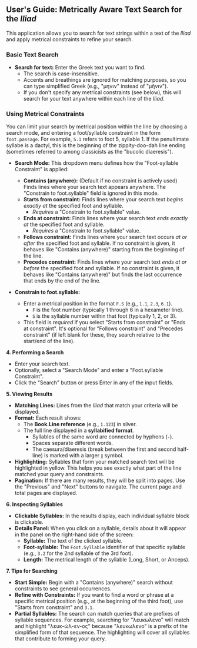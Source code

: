 ## User's Guide: Metrically Aware Text Search for the *Iliad*

This application allows you to search for text strings within a text of the *Iliad* and apply metrical constraints to refine your search.

### Basic Text Search

*   **Search for text:** Enter the Greek text you want to find.
    *   The search is case-insensitive.
    *   Accents and breathings are ignored for matching purposes, so you can type simplified Greek (e.g., "μηνιν" instead of "μῆνιν").
    *   If you don't specify any metrical constraints (see below), this will search for your text anywhere within each line of the *Iliad*.

### Using Metrical Constraints

You can limit your search by metrical position within the line by choosing a search mode, and entering a foot/syllable constraint in the form `foot.passage`. For example, `5.1` refers to foot 5, syllable 1. If the penultimate syllabe is a dactyl, this is the beginning of the zippity-doo-dah line ending (sometimes referred to among classicists as the "bucolic diaeresis").

*   **Search Mode:** This dropdown menu defines how the "Foot-syllable Constraint" is applied:
    *   **Contains (anywhere):** (Default if no constraint is actively used) Finds lines where your search text appears anywhere. The "Constrain to foot.syllable" field is ignored in this mode.
    *   **Starts from constraint:** Finds lines where your search text *begins exactly at* the specified foot and syllable.
        *   *Requires* a "Constrain to foot.syllable" value.
    *   **Ends at constraint:** Finds lines where your search text *ends exactly at* the specified foot and syllable.
        *   *Requires* a "Constrain to foot.syllable" value.
    *   **Follows constraint:** Finds lines where your search text occurs *at or after* the specified foot and syllable. If no constraint is given, it behaves like "Contains (anywhere)" starting from the beginning of the line.
    *   **Precedes constraint:** Finds lines where your search text *ends at or before* the specified foot and syllable. If no constraint is given, it behaves like "Contains (anywhere)" but finds the last occurrence that ends by the end of the line.

*   **Constrain to foot.syllable:**
    *   Enter a metrical position in the format `F.S` (e.g., `1.1`, `2.3`, `6.1`).
        *   `F` is the foot number (typically 1 through 6 in a hexameter line).
        *   `S` is the syllable number within that foot (typically 1, 2, or 3).
    *   This field is *required* if you select "Starts from constraint" or "Ends at constraint". It's optional for "Follows constraint" and "Precedes constraint" (if left blank for these, they search relative to the start/end of the line).

**4. Performing a Search**

*   Enter your search text.
*   Optionally, select a "Search Mode" and enter a "Foot.syllable Constraint".
*   Click the "Search" button or press Enter in any of the input fields.

**5. Viewing Results**

*   **Matching Lines:** Lines from the *Iliad* that match your criteria will be displayed.
*   **Format:** Each result shows:
    *   The **Book.Line reference** (e.g., `1.123`) in silver.
    *   The full line displayed in a **syllabified format**.
        *   Syllables of the same word are connected by hyphens (`-`).
        *   Spaces separate different words.
        *   The caesura/diaeresis (break between the first and second half-line) is marked with a larger `∥` symbol.
*   **Highlighting:** Syllables that form your matched search text will be highlighted in yellow. This helps you see exactly what part of the line matched your query and constraints.
*   **Pagination:** If there are many results, they will be split into pages. Use the "Previous" and "Next" buttons to navigate. The current page and total pages are displayed.

**6. Inspecting Syllables**

*   **Clickable Syllables:** In the results display, each individual syllable block is clickable.
*   **Details Panel:** When you click on a syllable, details about it will appear in the panel on the right-hand side of the screen:
    *   **Syllable:** The text of the clicked syllable.
    *   **Foot-syllable:** The `Foot.Syllable` identifier of that specific syllable (e.g., `3.2` for the 2nd syllable of the 3rd foot).
    *   **Length:** The metrical length of the syllable (Long, Short, or Anceps).

**7. Tips for Searching**

*   **Start Simple:** Begin with a "Contains (anywhere)" search without constraints to see general occurrences.
*   **Refine with Constraints:** If you want to find a word or phrase at a specific metrical position (e.g., at the beginning of the third foot), use "Starts from constraint" and `3.1`.
*   **Partial Syllables:** The search can match queries that are prefixes of syllable sequences. For example, searching for "λευκωλενο" will match and highlight "λευκ-ώλ-εν-ος" because "λευκωλενο" is a prefix of the simplified form of that sequence. The highlighting will cover all syllables that contribute to forming your query.
